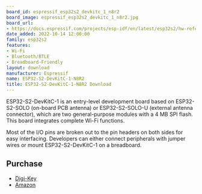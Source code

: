 ```yaml
---
board_id: espressif_esp32s2_devkitc_1_n8r2
board_image: espressif_esp32s2_devkitc_1_n8r2.jpg
board_url:
- https://docs.espressif.com/projects/esp-idf/en/latest/esp32s2/hw-reference/esp32s2/user-guide-s2-devkitc-1.html
date_added: 2022-10-14 12:00:00
family: esp32s2
features:
- Wi-Fi
- Bluetooth/BTLE
- Breadboard-Friendly
layout: download
manufacturer: Espressif
name: ESP32-S2-DevKitC-1-N8R2
title: ESP32-S2-DevKitC-1-N8R2 Download
---
```


ESP32-S2-DevKitC-1 is an entry-level development board based on ESP32-S2-SOLO (on-board PCB antenna) or ESP32-S2-SOLO-U (external antenna connector), which are two general-purpose modules with a 4 MB SPI flash. This board integrates complete Wi-Fi functions.

Most of the I/O pins are broken out to the pin headers on both sides for easy interfacing. Developers can either connect peripherals with jumper wires or mount ESP32-S2-DevKitC-1 on a breadboard.

## Purchase

* [Digi-Key](https://www.digikey.com/en/products/detail/espressif-systems/ESP32-S2-DEVKITC-1-N8R2/16688755)
* [Amazon](https://amzn.to/3rXL5d8)
